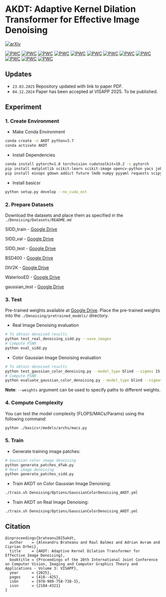 # AKDT: Adaptive Kernel Dilation Transformer for Effective Image Denoising

[![arXiv](https://img.shields.io/badge/Paper-PDF-179bd3)](https://www.scitepress.org/Papers/2025/131577/131577.pdf)

[![PWC](https://img.shields.io/endpoint.svg?url=https://paperswithcode.com/badge/akdt-adaptive-kernel-dilation-transformer-for/color-image-denoising-on-cbsd68-sigma15)](https://paperswithcode.com/sota/color-image-denoising-on-cbsd68-sigma15?p=akdt-adaptive-kernel-dilation-transformer-for)
[![PWC](https://img.shields.io/endpoint.svg?url=https://paperswithcode.com/badge/akdt-adaptive-kernel-dilation-transformer-for/color-image-denoising-on-cbsd68-sigma25)](https://paperswithcode.com/sota/color-image-denoising-on-cbsd68-sigma25?p=akdt-adaptive-kernel-dilation-transformer-for)
[![PWC](https://img.shields.io/endpoint.svg?url=https://paperswithcode.com/badge/akdt-adaptive-kernel-dilation-transformer-for/color-image-denoising-on-mcmaster-sigma15)](https://paperswithcode.com/sota/color-image-denoising-on-mcmaster-sigma15?p=akdt-adaptive-kernel-dilation-transformer-for)
[![PWC](https://img.shields.io/endpoint.svg?url=https://paperswithcode.com/badge/akdt-adaptive-kernel-dilation-transformer-for/color-image-denoising-on-mcmaster-sigma25)](https://paperswithcode.com/sota/color-image-denoising-on-mcmaster-sigma25?p=akdt-adaptive-kernel-dilation-transformer-for)
[![PWC](https://img.shields.io/endpoint.svg?url=https://paperswithcode.com/badge/akdt-adaptive-kernel-dilation-transformer-for/color-image-denoising-on-mcmaster-sigma50)](https://paperswithcode.com/sota/color-image-denoising-on-mcmaster-sigma50?p=akdt-adaptive-kernel-dilation-transformer-for)
[![PWC](https://img.shields.io/endpoint.svg?url=https://paperswithcode.com/badge/akdt-adaptive-kernel-dilation-transformer-for/color-image-denoising-on-urban100-sigma15-1)](https://paperswithcode.com/sota/color-image-denoising-on-urban100-sigma15-1?p=akdt-adaptive-kernel-dilation-transformer-for)
[![PWC](https://img.shields.io/endpoint.svg?url=https://paperswithcode.com/badge/akdt-adaptive-kernel-dilation-transformer-for/image-denoising-on-urban100-sigma15)](https://paperswithcode.com/sota/image-denoising-on-urban100-sigma15?p=akdt-adaptive-kernel-dilation-transformer-for)
[![PWC](https://img.shields.io/endpoint.svg?url=https://paperswithcode.com/badge/akdt-adaptive-kernel-dilation-transformer-for/color-image-denoising-on-urban100-sigma25)](https://paperswithcode.com/sota/color-image-denoising-on-urban100-sigma25?p=akdt-adaptive-kernel-dilation-transformer-for)
[![PWC](https://img.shields.io/endpoint.svg?url=https://paperswithcode.com/badge/akdt-adaptive-kernel-dilation-transformer-for/image-denoising-on-urban100-sigma50)](https://paperswithcode.com/sota/image-denoising-on-urban100-sigma50?p=akdt-adaptive-kernel-dilation-transformer-for)
[![PWC](https://img.shields.io/endpoint.svg?url=https://paperswithcode.com/badge/akdt-adaptive-kernel-dilation-transformer-for/color-image-denoising-on-cbsd68-sigma50)](https://paperswithcode.com/sota/color-image-denoising-on-cbsd68-sigma50?p=akdt-adaptive-kernel-dilation-transformer-for)
[![PWC](https://img.shields.io/endpoint.svg?url=https://paperswithcode.com/badge/akdt-adaptive-kernel-dilation-transformer-for/color-image-denoising-on-urban100-sigma50)](https://paperswithcode.com/sota/color-image-denoising-on-urban100-sigma50?p=akdt-adaptive-kernel-dilation-transformer-for)
[![PWC](https://img.shields.io/endpoint.svg?url=https://paperswithcode.com/badge/akdt-adaptive-kernel-dilation-transformer-for/image-denoising-on-sidd)](https://paperswithcode.com/sota/image-denoising-on-sidd?p=akdt-adaptive-kernel-dilation-transformer-for)


## Updates
- `23.03.2025` Repository updated with link to paper PDF.
- `04.12.2024` Paper has been accepted at VISAPP 2025. To be published.
## Experiment

### 1. Create Environment
- Make Conda Environment
```bash
conda create -n AKDT python=3.7
conda activate AKDT
```
- Install Dependencies
```bash
conda install pytorch=1.8 torchvision cudatoolkit=10.2 -c pytorch
pip install matplotlib scikit-learn scikit-image opencv-python yacs joblib natsort h5py tqdm
pip install einops gdown addict future lmdb numpy pyyaml requests scipy tb-nightly yapf lpips
```
- Install basicsr
```bash
python setup.py develop --no_cuda_ext
```

### 2. Prepare Datasets
Download the datasets and place them as specified in the ```./Denoising/Datasets/README.md```

SIDD_train - [Google Drive](https://drive.google.com/file/d/1UHjWZzLPGweA9ZczmV8lFSRcIxqiOVJw/view?usp=sharing)

SIDD_val - [Google Drive](https://drive.google.com/file/d/1Fw6Ey1R-nCHN9WEpxv0MnMqxij-ECQYJ/view?usp=sharing)

SIDD_test - [Google Drive](https://drive.google.com/file/d/11vfqV-lqousZTuAit1Qkqghiv_taY0KZ/view?usp=sharing)

BSD400 - [Google Drive](https://drive.google.com/file/d/1idKFDkAHJGAFDn1OyXZxsTbOSBx9GS8N/view?usp=sharing)

DIV2K - [Google Drive](https://drive.google.com/file/d/13wLWWXvFkuYYVZMMAYiMVdSA7iVEf2fM/view?usp=sharing)

WaterlooED - [Google Drive](https://drive.google.com/file/d/19_mCE_GXfmE5yYsm-HEzuZQqmwMjPpJr/view?usp=sharing)

gaussian_test - [Google Drive](https://drive.google.com/file/d/1mwMLt-niNqcQpfN_ZduG9j4k6P_ZkOl0/view?usp=sharing)

### 3. Test
Pre-trained weights available at [Google Drive](https://drive.google.com/drive/folders/1n6hCeLXxJ2IDtSufdDB0dLo-gSLCHaRp?usp=sharing). Place the pre-trained weights into the ```./Denoising/pretrained_models/``` directory.

- Real Image Denoising evaluation
```bash
# To obtain denoised results
python test_real_denoising_sidd.py --save_images
# Compute PSNR
python eval_sidd.py
```

- Color Gaussian Image Denoising evaluation
```bash
# To obtain denoised results
python test_gaussian_color_denoising.py --model_type blind --sigmas 15,25,50
# Compute PSNR
python evaluate_gaussian_color_denoising.py --model_type blind --sigmas 15,25,50
```

**Note**: ```--weights``` argument can be used to specify paths to different weights.

### 4. Compute Complexity
You can test the model complexity (FLOPS/MACs/Params) using the following command:
```bash
python ./basicsr/models/archs/macs.py
```

### 5. Train
- Generate training image patches:
```bash
# Gaussian color image denoising
python generate_patches_dfwb.py 
# Real image denoising
python generate_patches_sidd.py 
```

- Train AKDT on Color Gaussian Image Denoising:
```bash
./train.sh Denoising/Options/GaussianColorDenoising_AKDT.yml
```

- Train AKDT on Real Image Denoising:
```bash
./train.sh Denoising/Options/GaussianColorDenoising_AKDT.yml
```


## Citation
```
@inproceedings{brateanu2025akdt,
  author    = {Alexandru Brateanu and Raul Balmez and Adrian Avram and Ciprian Orhei},
  title     = {AKDT: Adaptive Kernel Dilation Transformer for Effective Image Denoising},
  booktitle = {Proceedings of the 20th International Joint Conference on Computer Vision, Imaging and Computer Graphics Theory and Applications - Volume 3: VISAPP},
  year      = {2025},
  pages     = {418--425},
  isbn      = {978-989-758-728-3},
  issn      = {2184-4321}
}

```
